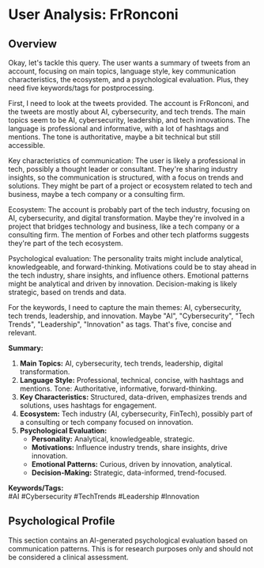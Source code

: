 # User Analysis: FrRonconi

## Overview

<think>
Okay, let's tackle this query. The user wants a summary of tweets from an account, focusing on main topics, language style, key communication characteristics, the ecosystem, and a psychological evaluation. Plus, they need five keywords/tags for postprocessing.

First, I need to look at the tweets provided. The account is FrRonconi, and the tweets are mostly about AI, cybersecurity, and tech trends. The main topics seem to be AI, cybersecurity, leadership, and tech innovations. The language is professional and informative, with a lot of hashtags and mentions. The tone is authoritative, maybe a bit technical but still accessible.

Key characteristics of communication: The user is likely a professional in tech, possibly a thought leader or consultant. They're sharing industry insights, so the communication is structured, with a focus on trends and solutions. They might be part of a project or ecosystem related to tech and business, maybe a tech company or a consulting firm.

Ecosystem: The account is probably part of the tech industry, focusing on AI, cybersecurity, and digital transformation. Maybe they're involved in a project that bridges technology and business, like a tech company or a consulting firm. The mention of Forbes and other tech platforms suggests they're part of the tech ecosystem.

Psychological evaluation: The personality traits might include analytical, knowledgeable, and forward-thinking. Motivations could be to stay ahead in the tech industry, share insights, and influence others. Emotional patterns might be analytical and driven by innovation. Decision-making is likely strategic, based on trends and data.

For the keywords, I need to capture the main themes: AI, cybersecurity, tech trends, leadership, and innovation. Maybe "AI", "Cybersecurity", "Tech Trends", "Leadership", "Innovation" as tags. That's five, concise and relevant.
</think>

**Summary:**  
1. **Main Topics:** AI, cybersecurity, tech trends, leadership, digital transformation.  
2. **Language Style:** Professional, technical, concise, with hashtags and mentions. Tone: Authoritative, informative, forward-thinking.  
3. **Key Characteristics:** Structured, data-driven, emphasizes trends and solutions, uses hashtags for engagement.  
4. **Ecosystem:** Tech industry (AI, cybersecurity, FinTech), possibly part of a consulting or tech company focused on innovation.  
5. **Psychological Evaluation:**  
   - **Personality:** Analytical, knowledgeable, strategic.  
   - **Motivations:** Influence industry trends, share insights, drive innovation.  
   - **Emotional Patterns:** Curious, driven by innovation, analytical.  
   - **Decision-Making:** Strategic, data-informed, trend-focused.  

**Keywords/Tags:**  
#AI #Cybersecurity #TechTrends #Leadership #Innovation

## Psychological Profile

This section contains an AI-generated psychological evaluation based on communication patterns. This is for research purposes only and should not be considered a clinical assessment.